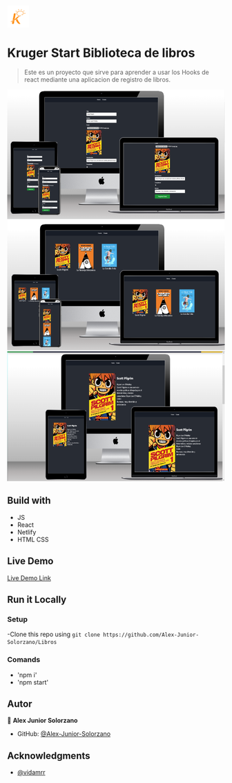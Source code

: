 <img src='./src/images/image-removebg-preview (2).png' height='50px'>

# Kruger Start Biblioteca de libros


 > Este es un proyecto que sirve para aprender a usar los Hooks de react mediante una aplicacion de registro de libros.

<img src='./src/images/Opera Captura de pantalla_2022-12-03_111828_techsini.com.png' height='300px'>

<img src='./src/images/Opera Captura de pantalla_2022-12-03_113241_techsini.com.png' height='300px'>

<img src='./src/images/Opera Captura de pantalla_2022-12-03_113442_techsini.com.png' height='300px'>

## Build with 

 - JS
 - React
 - Netlify
 - HTML CSS


## Live Demo


 [Live Demo Link](https://friendly-parfait-b4320b.netlify.app)

## Run it Locally


 ### Setup
 
  -Clone this repo using `git clone https://github.com/Alex-Junior-Solorzano/Libros`


 ### Comands
  - 'npm i'
  - 'npm start'

## Autor

 👤 **Alex Junior Solorzano**

 - GitHub: [@Alex-Junior-Solorzano](https://github.com/Alex-Junior-Solorzano)


## Acknowledgments

 - [@vidamrr](https://www.youtube.com/@vidamrr)
